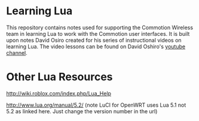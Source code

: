 Learning Lua
============

This repository contains notes used for supporting the Commotion Wireless team in learning Lua to work with the Commotion user interfaces. It is built upon notes David Osiro created for his series of instructional videos on learning Lua. The video lessons can be found on David Oshiro's [youtube channel](http://www.youtube.com/user/davidoshiro).

Other Lua Resources
===============

http://wiki.roblox.com/index.php/Lua_Help

http://www.lua.org/manual/5.2/ (note LuCI for OpenWRT uses Lua 5.1 not 5.2 as linked here. Just change the version number in the url)

